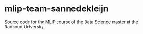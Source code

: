 # mlip-team-sannedekleijn
Source code for the MLiP course of the Data Science master at the Radboud University. 
